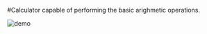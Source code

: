 #Calculator capable of performing the basic arighmetic operations.

![demo](https://user-images.githubusercontent.com/23582924/32467492-6e3a0ed0-c353-11e7-8659-4fd4aec4b4a9.png)
